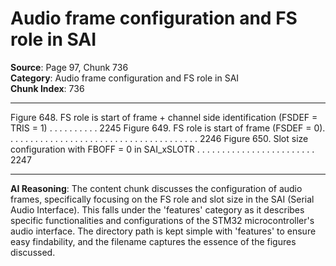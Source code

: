 # Audio frame configuration and FS role in SAI

**Source**: Page 97, Chunk 736  
**Category**: Audio frame configuration and FS role in SAI  
**Chunk Index**: 736

---

Figure 648. FS role is start of frame + channel side identification (FSDEF = TRIS = 1) . . . . . . . . . . 2245
Figure 649. FS role is start of frame (FSDEF = 0). . . . . . . . . . . . . . . . . . . . . . . . . . . . . . . . . . . . . . . 2246
Figure 650. Slot size configuration with FBOFF = 0 in SAI_xSLOTR . . . . . . . . . . . . . . . . . . . . . . . . 2247

---

**AI Reasoning**: The content chunk discusses the configuration of audio frames, specifically focusing on the FS role and slot size in the SAI (Serial Audio Interface). This falls under the 'features' category as it describes specific functionalities and configurations of the STM32 microcontroller's audio interface. The directory path is kept simple with 'features' to ensure easy findability, and the filename captures the essence of the figures discussed.
